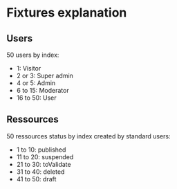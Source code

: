 # Fixtures explanation

## Users

50 users by index:
- 1: Visitor
- 2 or 3: Super admin
- 4 or 5: Admin
- 6 to 15: Moderator
- 16 to 50: User

## Ressources

50 ressources status by index created by standard users:
- 1 to 10: published
- 11 to 20: suspended
- 21 to 30: toValidate
- 31 to 40: deleted
- 41 to 50: draft
